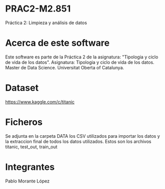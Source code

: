# PRAC2-M2.851
Práctica 2: Limpieza y análisis de datos
# Acerca de este software
Este software es parte de la Práctica 2 de la asignatura: "Tipologia y ciclo de vida de los datos".
Asignatura: Tipologia y ciclo de vida de los datos.
Master de Data Science.
Universitat Oberta of Catalunya.
# Dataset 
https://www.kaggle.com/c/titanic
# Ficheros 
Se adjunta en la carpeta DATA los CSV utilizados para importar los datos y la extraccion final de todos los datos utilizados. Estos son los archivos titanic, test_out, train_out
# Integrantes 
Pablo Morante López
